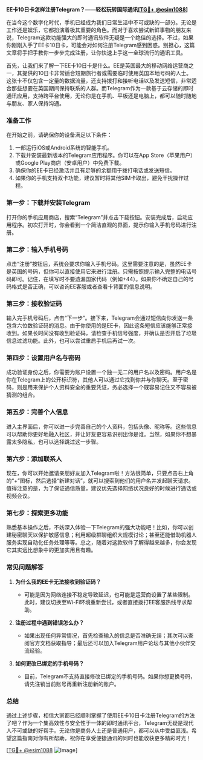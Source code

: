 **EE卡10日卡怎样注册Telegram？——轻松玩转国际通讯[[TG💪+ @esim1088](https://t.me/s/esim1088)]**

在当今这个数字化时代，手机已经成为我们日常生活中不可或缺的一部分。无论是工作还是娱乐，它都扮演着极其重要的角色。而对于喜欢尝试新鲜事物的朋友来说，Telegram这款功能强大的即时通讯软件无疑是一个绝佳的选择。不过，如果你刚刚入手了EE卡10日卡，可能会对如何注册Telegram感到困惑。别担心，这篇文章将手把手教你一步步完成注册，让你快速上手这一全球流行的通讯工具。

首先，让我们来了解一下EE卡10日卡是什么。EE是英国最大的移动网络运营商之一，其提供的10日卡非常适合短期旅行者或需要临时使用英国本地号码的人士。这张卡不仅包含一定量的数据流量，还支持拨打和接听电话以及发送短信，非常适合那些想要在英国期间保持联系的人群。而Telegram作为一款基于云存储的即时通讯应用，支持跨平台使用，无论你是在手机、平板还是电脑上，都可以随时随地与朋友、家人保持沟通。

### **准备工作**
在开始之前，请确保你的设备满足以下条件：
1. 一部运行iOS或Android系统的智能手机。
2. 下载并安装最新版本的Telegram应用程序。你可以在App Store（苹果用户）或Google Play商店（安卓用户）中免费下载。
3. 确保你的EE卡已经激活并且有足够的余额用于拨打电话或发送短信。
4. 如果你的手机支持双卡功能，建议暂时将其他SIM卡取出，避免干扰操作过程。

### **第一步：下载并安装Telegram**
打开你的手机应用商店，搜索“Telegram”并点击下载按钮。安装完成后，启动应用程序。初次打开时，你会看到一个简洁直观的界面，提示你输入手机号码进行注册。

### **第二步：输入手机号码**
点击“注册”按钮后，系统会要求你输入手机号码。这里需要注意的是，虽然EE卡是英国的号码，但你可以直接使用它来进行注册。只需按照提示输入完整的电话号码即可。记住，在填写时不要遗漏国家代码（例如+44）。如果你不确定自己的号码格式是否正确，可以咨询EE客服或者查看卡背面的信息说明。

### **第三步：接收验证码**
输入完手机号码后，点击“下一步”。接下来，Telegram会通过短信向你发送一条包含六位数验证码的消息。由于你使用的是EE卡，因此这条短信应该能够正常接收到。如果长时间没有收到验证码，请检查手机信号强度，并确认是否开启了垃圾信息过滤功能。此外，也可以尝试重启手机后再试一次。

### **第四步：设置用户名与密码**
成功验证身份之后，你需要为账户设置一个独一无二的用户名以及密码。用户名是你在Telegram上的公开标识符，其他人可以通过它找到你并与你聊天。至于密码，则是用来保护个人资料安全的重要凭证，务必选择一个既容易记住又不容易被猜测的组合。

### **第五步：完善个人信息**
进入主界面后，你可以进一步完善自己的个人资料，包括头像、昵称等。这些信息可以帮助你更好地融入社区，并让好友更容易识别出你是谁。当然，如果你不想暴露太多隐私，也可以选择跳过这一步骤。

### **第六步：添加联系人**
现在，你可以开始邀请亲朋好友加入Telegram啦！方法很简单，只要点击右上角的“+”图标，然后选择“新建对话”，就可以搜索到他们的用户名并发起聊天请求。值得注意的是，为了保证通信质量，建议优先选择网络状况良好的时候进行通话或视频会议。

### **第七步：探索更多功能**
熟悉基本操作之后，不妨深入体验一下Telegram的强大功能吧！比如，你可以创建秘密聊天以保护敏感信息；利用超级群聊组织大规模讨论；甚至还能借助机器人服务实现自动化任务处理等等。总之，随着对这款软件了解得越来越多，你会发现它其实远比想象中的更加实用且有趣。

### **常见问题解答**
1. **为什么我的EE卡无法接收到验证码？**
   - 可能是因为网络连接不稳定导致延迟，也可能是运营商设置了某些限制。此时，建议切换至Wi-Fi环境重新尝试，或者直接拨打EE客服热线寻求帮助。

2. **注册过程中遇到错误怎么办？**
   - 如果出现任何异常情况，首先检查输入的信息是否准确无误；其次可以查阅官方文档获取指导；最后还可以加入Telegram用户论坛与其他小伙伴交流经验。

3. **如何更改已绑定的手机号码？**
   - 目前，Telegram不支持直接修改已绑定的手机号码。如果你想更换号码，请先注销当前账号再重新注册新的账户。

### **总结**
通过上述步骤，相信大家都已经顺利掌握了使用EE卡10日卡注册Telegram的方法了吧？作为一个集高效性与安全性于一体的即时通讯平台，Telegram无疑是现代人不可或缺的好帮手。无论你是商务人士还是普通用户，都可以从中受益匪浅。希望这篇指南对你有所帮助，祝你在享受便捷通讯的同时也能收获更多精彩时光！

[[TG💪+ @esim1088](https://t.me/s/esim1088) ![Image](https://i.postimg.cc/4NQfJmqS/Snipaste-2025-05-13-00-14-12.png)]